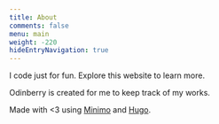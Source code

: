 ```yaml
---
title: About
comments: false
menu: main
weight: -220
hideEntryNavigation: true
---
```


I code just for fun. Explore this website to learn more.

Odinberry is created for me to keep track of my works.

Made with <3 using [Minimo](https://github.com/MunifTanjim/minimo) and [Hugo](https://gohugo.io/).
